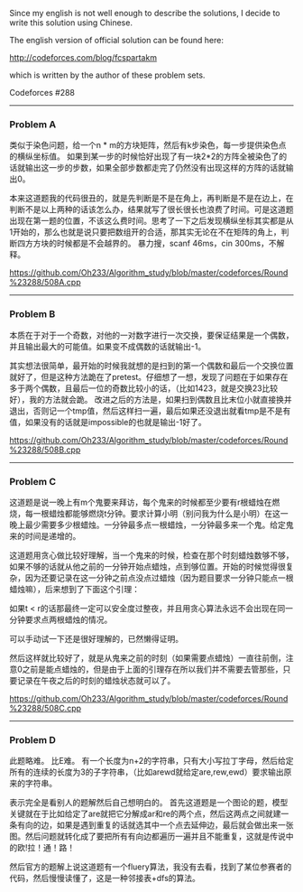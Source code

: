 
Since my english is not well enough to describe the solutions, I decide to write this solution using Chinese.

The english version of official solution can be found here:

http://codeforces.com/blog/fcspartakm

which is written by the author of these problem sets.

Codeforces #288

<hr>
<h3>Problem A</h3>

类似于染色问题，给一个n * m的方块矩阵，然后有k步染色，每一步提供染色点的横纵坐标值。
如果到某一步的时候恰好出现了有一块2*2的方阵全被染色了的话就输出这一步的步数，如果全部步数都走完了仍然没有出现这样的方阵的话就输出0。

本来这道题我的代码很丑的，就是先判断是不是在角上，再判断是不是在边上，在判断不是以上两种的话该怎么办，结果就写了很长很长也浪费了时间。可是这道题出现在第一题的位置，不该这么费时间。思考了一下之后发现横纵坐标其实都是从1开始的，那么也就是说只要把数组开的合适，那其实无论在不在矩阵的角上，判断四方方块的时候都是不会越界的。
暴力搜，scanf 46ms，cin 300ms，不解释。

https://github.com/Oh233/Algorithm_study/blob/master/codeforces/Round%23288/508A.cpp

<hr>
<h3>Problem B</h3>

本质在于对于一个奇数，对他的一对数字进行一次交换，要保证结果是一个偶数，并且输出最大的可能值。如果变不成偶数的话就输出-1。

其实想法很简单，最开始的时候我就想的是扫到的第一个偶数和最后一个交换位置就好了，但是这种方法跪在了pretest。仔细想了一想，发现了问题在于如果存在多于两个偶数，且最后一位的奇数比较小的话，（比如1423，就是交换23比较好），我的方法就会跪。
改进之后的方法是，如果扫到偶数且比末位小就直接换并退出，否则记一个tmp值，然后这样扫一遍，最后如果还没退出就看tmp是不是有值，如果没有的话就是impossible的也就是输出-1好了。

https://github.com/Oh233/Algorithm_study/blob/master/codeforces/Round%23288/508B.cpp

<hr>
<h3>Problem C</h3>

这道题是说一晚上有m个鬼要来拜访，每个鬼来的时候都至少要有r根蜡烛在燃烧，每一根蜡烛都能够燃烧t分钟。要求计算小明（别问我为什么是小明）在这一晚上最少需要多少根蜡烛。一分钟最多点一根蜡烛，一分钟最多来一个鬼。给定鬼来的时间是递增的。

这道题用贪心做比较好理解，当一个鬼来的时候，检查在那个时刻蜡烛数够不够，如果不够的话就从他之前的一分钟开始点蜡烛，点到够位置。开始的时候觉得很复杂，因为还要记录在这一分钟之前点没点过蜡烛（因为题目要求一分钟只能点一根蜡烛嘛），后来想到了下面这个引理：

如果t < r的话那最终一定可以安全度过整夜，并且用贪心算法永远不会出现在同一分钟要求点两根蜡烛的情况。

可以手动试一下还是很好理解的，已然懒得证明。

然后这样就比较好了，就是从鬼来之前的时刻（如果需要点蜡烛）一直往前倒，注意0之前是能点蜡烛的，但是由于上面的引理存在所以我们并不需要去管那些，只要记录在午夜之后的时刻的蜡烛状态就可以了。

https://github.com/Oh233/Algorithm_study/blob/master/codeforces/Round%23288/508C.cpp

<hr>
<h3>Problem D</h3>

此题略难。
比E难。
有一个长度为n+2的字符串，只有大小写拉丁字母，然后给定所有的连续的长度为3的子字符串，（比如arewd就给定are,rew,ewd）要求输出原来的字符串。

表示完全是看别人的题解然后自己想明白的。
首先这道题是一个图论的题，模型关键就在于比如给定了are就把它分解成ar和re的两个点，然后这两点之间就建一条有向的边，如果是遇到重复的话就选其中一个点去延伸边，最后就会做出来一张图。然后问题就转化成了要把所有有向边都遍历一遍并且不能重复，这就是传说中的欧!拉！通！路！

然后官方的题解上说这道题有一个fluery算法，我没有去看，找到了某位参赛者的代码，然后慢慢读懂了，这是一种邻接表+dfs的算法。

